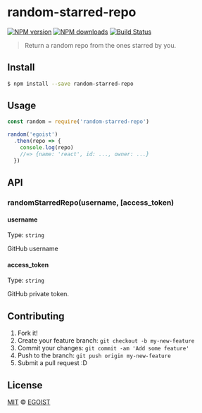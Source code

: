 # random-starred-repo

[![NPM version](https://img.shields.io/npm/v/random-starred-repo.svg?style=flat-square)](https://npmjs.com/package/random-starred-repo) [![NPM downloads](https://img.shields.io/npm/dm/random-starred-repo.svg?style=flat-square)](https://npmjs.com/package/random-starred-repo) [![Build Status](https://img.shields.io/circleci/project/egoist/random-starred-repo/master.svg?style=flat-square)](https://circleci.com/gh/egoist/random-starred-repo)

> Return a random repo from the ones starred by you.

## Install

```bash
$ npm install --save random-starred-repo
```

## Usage

```js
const random = require('random-starred-repo')

random('egoist')
  .then(repo => {
    console.log(repo)
    //=> {name: 'react', id: ..., owner: ...}
  })
```

## API

### randomStarredRepo(username, [access_token)

#### username

Type: `string`

GitHub username

#### access_token

Type: `string`  

GitHub private token.

## Contributing

1. Fork it!
2. Create your feature branch: `git checkout -b my-new-feature`
3. Commit your changes: `git commit -am 'Add some feature'`
4. Push to the branch: `git push origin my-new-feature`
5. Submit a pull request :D

## License

[MIT](https://egoist.mit-license.org/) © [EGOIST](https://github.com/egoist)
